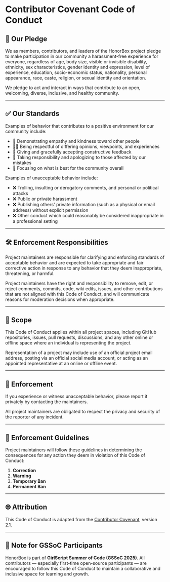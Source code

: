 # Contributor Covenant Code of Conduct

## 👋 Our Pledge

We as members, contributors, and leaders of the HonorBox project pledge to make participation in our community a harassment-free experience for everyone, regardless of age, body size, visible or invisible disability, ethnicity, sex characteristics, gender identity and expression, level of experience, education, socio-economic status, nationality, personal appearance, race, caste, religion, or sexual identity and orientation.

We pledge to act and interact in ways that contribute to an open, welcoming, diverse, inclusive, and healthy community.

---

## ✅ Our Standards

Examples of behavior that contributes to a positive environment for our community include:

- 💬 Demonstrating empathy and kindness toward other people  
- 🧏‍♀️ Being respectful of differing opinions, viewpoints, and experiences  
- 🙌 Giving and gracefully accepting constructive feedback  
- 🤝 Taking responsibility and apologizing to those affected by our mistakes  
- 🌱 Focusing on what is best for the community overall

Examples of unacceptable behavior include:

- ❌ Trolling, insulting or derogatory comments, and personal or political attacks  
- ❌ Public or private harassment  
- ❌ Publishing others' private information (such as a physical or email address) without explicit permission  
- ❌ Other conduct which could reasonably be considered inappropriate in a professional setting

---

## 🛠 Enforcement Responsibilities

Project maintainers are responsible for clarifying and enforcing standards of acceptable behavior and are expected to take appropriate and fair corrective action in response to any behavior that they deem inappropriate, threatening, or harmful.

Project maintainers have the right and responsibility to remove, edit, or reject comments, commits, code, wiki edits, issues, and other contributions that are not aligned with this Code of Conduct, and will communicate reasons for moderation decisions when appropriate.

---

## 📍 Scope

This Code of Conduct applies within all project spaces, including GitHub repositories, issues, pull requests, discussions, and any other online or offline space where an individual is representing the project.

Representation of a project may include use of an official project email address, posting via an official social media account, or acting as an appointed representative at an online or offline event.

---

## 🚨 Enforcement

If you experience or witness unacceptable behavior, please report it privately by contacting the maintainers.

All project maintainers are obligated to respect the privacy and security of the reporter of any incident.

---

## 🧾 Enforcement Guidelines

Project maintainers will follow these guidelines in determining the consequences for any action they deem in violation of this Code of Conduct:

1. **Correction**
2. **Warning**
3. **Temporary Ban**
4. **Permanent Ban**

---

## 🌐 Attribution

This Code of Conduct is adapted from the [Contributor Covenant](https://www.contributor-covenant.org/version/2/1/code_of_conduct), version 2.1.

---

## 🙋 Note for GSSoC Participants

HonorBox is part of **GirlScript Summer of Code (GSSoC 2025)**. All contributors — especially first-time open-source participants — are encouraged to follow this Code of Conduct to maintain a collaborative and inclusive space for learning and growth.

